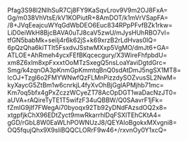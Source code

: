 Pfag3S98I2NIhSuR7Cj8FY9KaSqvLrov9V9m2OJ8FxA=
Gg/m038VhVtsE/kV1KOPiutR+8AmDOT/k1mVrVSapFA=
/8+JVqEeajcuWYqGdWbDEO6Euc834RPpPFvfBZk1rkw=
LiD0eiWkH8BjcBAVA0uTJ8caV5zwU/mJysHUhRBO7vI=
tfGN5babMk+seilj4r6k62jS+k69xrzB2rLdHvas0IQ=
6pQzQha6kiTTlt5FsxdvJSstwMXxp5VgMO/dmJt6+GA=
ATLOE+AhRmeh4ycxFEfBKqcecgury/X3WireFhfpbdU=
xm8Z6xIm8xpFxxxtOoMTzSxegQ5nsLoaYaviDgtdGrc=
Smg/k4zqnOA3pKnmGpKmmtqBnQ0sdAtDmJ5ngSX1MT8=
lcOJ+Tzgl6o2FMYWNwfQzFLMnPizzdySOZvusSL2NwM=
kyXaycG5ZtBm1w6cnrkjL4fyXvOhBjGglAPMjhb71mc=
Km7oq5bfx4gPxZczzWCyeZT78AcOpDGT1waDacNzJT0=
aUVA+rAQireTyTE1T5wifzF34uQBBW/Q0SAavrF1jFk=
fZmIG9jIf7FWegAi70byoqx92Tb92yDNdFAzsdOQ2x8=
xtgpfjkChX96EDtZyct9mwRkarrhlDqFSXlTEhCKtA4=
gGD/rGbL8W0EaWLhPOWNUzJ8/QEYAloBgokxMXvgni8=
OQ5fqujQhx9X9sliBQQCLORrF9w46+/rxvnOy0Y1xcQ=
